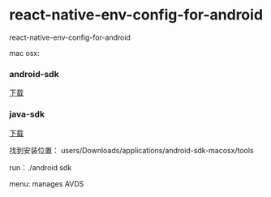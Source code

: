 # react-native-env-config-for-android
react-native-env-config-for-android


mac osx:
### android-sdk

[下载](http://down.tech.sina.com.cn/download/d_load.php?d_id=45703&down_id=2&ip=180.173.71.47)

### java-sdk
[下载](http://www.oracle.com/technetwork/java/javase/downloads/jdk8-downloads-2133151.html)

找到安装位置：
users/Downloads/applications/android-sdk-macosx/tools

run：./android sdk

menu: manages AVDS

